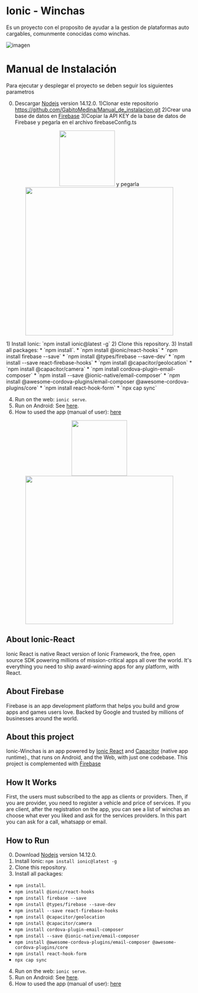 # Ionic - Winchas
Es un proyecto con el proposito de ayudar a la gestion de plataformas auto cargables, comunmente conocidas como winchas.

![imagen](https://user-images.githubusercontent.com/20603961/221480827-f8ce197c-48ce-44bb-a2ef-5336b93e3d33.png)

# Manual de Instalación
<p>Para ejecutar y desplegar el proyecto se deben seguir los siguientes parametros</p>

0) Descargar [Nodejs](https://nodejs.org/es/) version 14.12.0.
1)Clonar este repositorio
https://github.com/GabitoMedina/Manual_de_instalacion.git
2)Crear una base de datos en [Firebase](https://firebase.google.com/)
3)Copiar la API KEY de la base de datos de Firebase
y pegarla en el archivo firebaseConfig.ts
<p align="center"><img src="![imagen](https://user-images.githubusercontent.com/20603961/221484907-cdfe661a-196a-4e4b-93ff-cb10d360b9e4.png)
" width="150"> y pegarla<img src="![imagen](https://user-images.githubusercontent.com/20603961/221483591-bacc1977-a75e-4ca6-90ce-1596072d85a4.png)" width="400"></p>
1) Install Ionic: `npm install ionic@latest -g`
2) Clone this repository.
3) Install all packages: 
* `npm install`.
* `npm install @ionic/react-hooks`
* `npm install firebase --save`
* `npm install @types/firebase --save-dev`
* `npm install --save react-firebase-hooks`
* `npm install @capacitor/geolocation`
* `npm install @capacitor/camera`
* `npm install cordova-plugin-email-composer`
* `npm install --save @ionic-native/email-composer`
* `npm install @awesome-cordova-plugins/email-composer @awesome-cordova-plugins/core`
* `npm install react-hook-form`
* `npx cap sync`

4) Run on the web: `ionic serve`.
5) Run on Android: See [here](https://ionicframework.com/docs/building/running).
6) How to used the app (manual of user): [here](https://www.youtube.com/watch?v=wHMhGNLTiTc)


 <p align="center"><a href="https://laravel.com" target="_blank"><img src="https://ionicframework.com/docs/assets/images/react-logo-b64b7471f0ebe5f7a9a281ba2f72b63a.png" width="150"></a><a href="https://laravel.com" target="_blank"><img src="https://www.gstatic.com/devrel-devsite/prod/vde5e97689c1d94fa683b9e5392f0f6b6562f68c8b527194cc7ca91d97bde649f/firebase/images/lockup.svg" width="400"></a></p>

## About Ionic-React

Ionic React is native React version of Ionic Framework, the free, open source SDK powering millions of mission-critical apps all over the world.
It's everything you need to ship award-winning apps for any platform, with React.

## About Firebase

Firebase is an app development platform that helps you build and grow apps and games users love. Backed by Google and trusted by millions of businesses around the world. 

## About this project

Ionic-Winchas is an app powered by [Ionic React](https://ionicframework.com/docs/react) and [Capacitor](https://capacitor.ionicframework.com) (native app runtime)., that runs on Android, and the Web, with just one codebase. This project is complemented with [Firebase](https://firebase.google.com/)

## How It Works


First, the users must subscribed to the app as clients or providers. Then, if you are provider, you need to register a vehicle and  price of services. If you are client, after the registration on the app, you can see a list of winchas an choose what ever you liked and ask for the services providers. In this part you can ask for a call, whatsapp or email. 



## How to Run
 

0) Download [Nodejs](https://nodejs.org/es/) version 14.12.0.
1) Install Ionic: `npm install ionic@latest -g`
2) Clone this repository.
3) Install all packages: 
* `npm install`.
* `npm install @ionic/react-hooks`
* `npm install firebase --save`
* `npm install @types/firebase --save-dev`
* `npm install --save react-firebase-hooks`
* `npm install @capacitor/geolocation`
* `npm install @capacitor/camera`
* `npm install cordova-plugin-email-composer`
* `npm install --save @ionic-native/email-composer`
* `npm install @awesome-cordova-plugins/email-composer @awesome-cordova-plugins/core`
* `npm install react-hook-form`
* `npx cap sync`

4) Run on the web: `ionic serve`.
5) Run on Android: See [here](https://ionicframework.com/docs/building/running).
6) How to used the app (manual of user): [here](https://www.youtube.com/watch?v=wHMhGNLTiTc)
